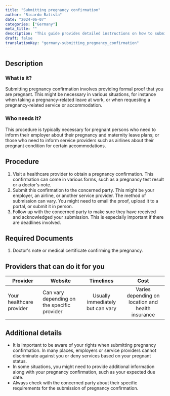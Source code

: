 ```yaml
---
title: "Submitting pregnancy confirmation"
author: "Ricardo Batista"
date: "2024-06-07"
categories: ["Germany"]
meta_title: ""
description: "This guide provides detailed instructions on how to submit pregnancy confirmation in different scenarios such as in workplaces and during travels."
draft: false
translationKey: "germany-submitting_pregnancy_confirmation"
---
```


## Description
### What is it?
Submitting pregnancy confirmation involves providing formal proof that you are pregnant. This might be necessary in various situations, for instance when taking a pregnancy-related leave at work, or when requesting a pregnancy-related service or accommodation. 
### Who needs it?
This procedure is typically necessary for pregnant persons who need to inform their employer about their pregnancy and maternity leave plans; or those who need to inform service providers such as airlines about their pregnant condition for certain accommodations.

## Procedure
1. Visit a healthcare provider to obtain a pregnancy confirmation. This confirmation can come in various forms, such as a pregnancy test result or a doctor's note.
2. Submit this confirmation to the concerned party. This might be your employer, an airline, or another service provider. The method of submission can vary. You might need to email the proof, upload it to a portal, or submit it in person.
3. Follow up with the concerned party to make sure they have received and acknowledged your submission. This is especially important if there are deadlines involved.

## Required Documents
1. Doctor's note or medical certificate confirming the pregnancy.
  
## Providers that can do it for you

| Provider        |     Website     |     Timelines    |       Cost      |
| --------------- | --------------- |  :-------------: | :-------------: |
| Your healthcare provider      |  Can vary depending on the specific provider       |      Usually immediately but can vary      |       Varies depending on location and health insurance       |

## Additional details
- It is important to be aware of your rights when submitting pregnancy confirmation. In many places, employers or service providers cannot discriminate against you or deny services based on your pregnant status.
- In some situations, you might need to provide additional information along with your pregnancy confirmation, such as your expected due date.
- Always check with the concerned party about their specific requirements for the submission of pregnancy confirmation.